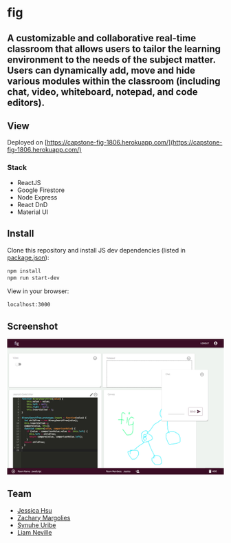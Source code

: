 # fig

## A customizable and collaborative real-time classroom that allows users to tailor the learning environment to the needs of the subject matter. Users can dynamically add, move and hide various modules within the classroom (including chat, video, whiteboard, notepad, and code editors).

## View

Deployed on [https://capstone-fig-1806.herokuapp.com/](https://capstone-fig-1806.herokuapp.com/)

### Stack

- ReactJS
- Google Firestore
- Node Express
- React DnD
- Material UI

## Install

Clone this repository and install JS dev dependencies (listed in [package.json](package.json)):

```bash
npm install
npm run start-dev
```

View in your browser:

```bash
localhost:3000
```

## Screenshot

![screenshot](screenshot.png)

## Team

- [Jessica Hsu](https://github.com/hsujessica)
- [Zachary Margolies](https://github.com/zacharymargolies)
- [Synuhe Uribe](https://github.com/synuhe)
- [Liam Neville](https://github.com/lineville)
